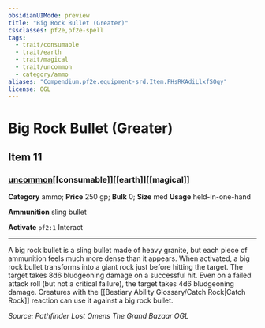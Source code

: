```yaml
---
obsidianUIMode: preview
title: "Big Rock Bullet (Greater)"
cssclasses: pf2e,pf2e-spell
tags:
  - trait/consumable
  - trait/earth
  - trait/magical
  - trait/uncommon
  - category/ammo
aliases: "Compendium.pf2e.equipment-srd.Item.FHsRKAdiLlxfSOqy"
license: OGL
---
```

# Big Rock Bullet (Greater)
## Item 11
### [uncommon](uncommon "Uncommon Rarity Trait")[[consumable]][[earth]][[magical]]

**Category** ammo; 
**Price** 250 gp; 
**Bulk** 0; **Size** med
**Usage** held-in-one-hand

**Ammunition** sling bullet

**Activate** `pf2:1` Interact

* * *

A big rock bullet is a sling bullet made of heavy granite, but each piece of ammunition feels much more dense than it appears. When activated, a big rock bullet transforms into a giant rock just before hitting the target. The target takes 8d6 bludgeoning damage on a successful hit. Even on a failed attack roll (but not a critical failure), the target takes 4d6 bludgeoning damage. Creatures with the [[Bestiary Ability Glossary/Catch Rock|Catch Rock]] reaction can use it against a big rock bullet.

*Source: Pathfinder Lost Omens The Grand Bazaar*
*OGL*